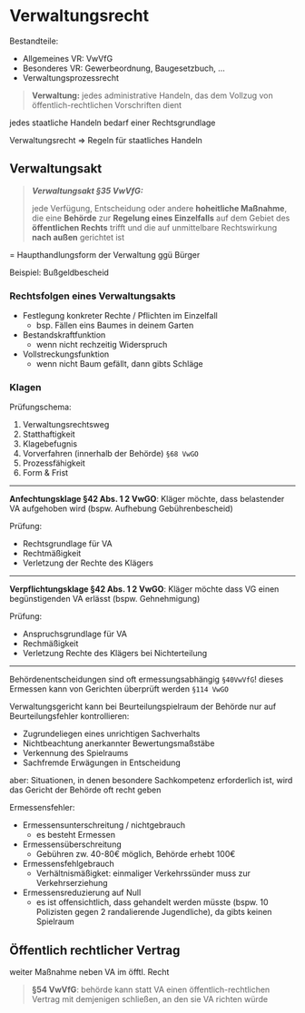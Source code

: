 # Verwaltungsrecht

Bestandteile:

- Allgemeines VR: VwVfG
- Besonderes VR: Gewerbeordnung, Baugesetzbuch, ...
- Verwaltungsprozessrecht



> **Verwaltung:** jedes administrative Handeln, das dem Vollzug von öffentlich-rechtlichen Vorschriften dient

jedes staatliche Handeln bedarf einer Rechtsgrundlage

Verwaltungsrecht => Regeln für staatliches Handeln 

## Verwaltungsakt

> ***Verwaltungsakt §35 VwVfG:***
>
> jede Verfügung, Entscheidung oder andere **hoheitliche Maßnahme**, die eine **Behörde** zur **Regelung eines Einzelfalls** auf dem Gebiet des **öffentlichen Rechts** trifft und die auf unmittelbare Rechtswirkung **nach außen** gerichtet ist

= Haupthandlungsform der Verwaltung ggü Bürger

Beispiel: Bußgeldbescheid

### Rechtsfolgen eines Verwaltungsakts

- Festlegung konkreter Rechte / Pflichten im Einzelfall
    - bsp. Fällen eins Baumes in deinem Garten
- Bestandskraftfunktion
    - wenn nicht rechzeitig Widerspruch 
- Vollstreckungsfunktion
    - wenn nicht Baum gefällt, dann gibts Schläge

### Klagen

Prüfungschema:

1. Verwaltungsrechtsweg
2. Statthaftigkeit
3. Klagebefugnis
4. Vorverfahren (innerhalb der Behörde) `§68 VwGO`
5. Prozessfähigkeit
6. Form & Frist

---

**Anfechtungsklage §42 Abs. 1 2 VwGO**: Kläger möchte, dass belastender VA aufgehoben wird (bspw. Aufhebung Gebührenbescheid)

Prüfung:

- Rechtsgrundlage für VA
- Rechtmäßigkeit
- Verletzung der Rechte des Klägers

---

**Verpflichtungsklage §42 Abs. 1 2 VwGO**: Kläger möchte dass VG einen begünstigenden VA erlässt (bspw. Gehnehmigung)

Prüfung:

- Anspruchsgrundlage für VA
- Rechmäßigkeit
- Verletzung Rechte des Klägers bei Nichterteilung

---

Behördenentscheidungen sind oft ermessungsabhängig `§40VwVfG`! dieses Ermessen kann von Gerichten überprüft werden `§114 VwGO`

Verwaltungsgericht kann bei Beurteilungspielraum der Behörde nur auf Beurteilungsfehler kontrollieren:

- Zugrundeliegen eines unrichtigen Sachverhalts
- Nichtbeachtung anerkannter Bewertungsmaßstäbe
- Verkennung des Spielraums
- Sachfremde Erwägungen in Entscheidung

 aber: Situationen, in denen besondere Sachkompetenz erforderlich ist, wird das Gericht der Behörde oft recht geben

Ermessensfehler:

- Ermessensunterschreitung / nichtgebrauch
    - es besteht Ermessen
- Ermessensüberschreitung
    - Gebühren zw. 40-80€ möglich, Behörde erhebt 100€
- Ermessensfehlgebrauch
    - Verhältnismäßigket: einmaliger Verkehrssünder muss zur Verkehrserziehung
- Ermessensreduzierung auf Null 
    - es ist offensichtlich, dass gehandelt werden müsste (bspw. 10 Polizisten gegen 2 randalierende Jugendliche), da gibts keinen Spielraum

## Öffentlich rechtlicher Vertrag

weiter Maßnahme neben VA im öfftl. Recht

> **§54 VwVfG**: behörde kann statt VA einen öffentlich-rechtlichen Vertrag mit demjenigen schließen, an den sie VA richten würde


